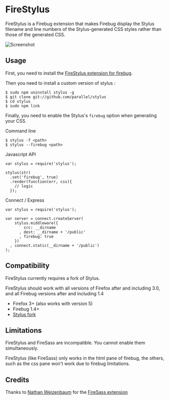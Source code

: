 # FireStylus

FireStylus is a Firebug extension that makes Firebug display 
the Stylus filename and line numbers of the Stylus-generated CSS styles
rather than those of the generated CSS.

![Screenshot](//raw.github.com/parallel/firestylus/master/src/chrome/skin/screenshot.png)

## Usage

First, you need to install the [FireStylus extension for firebug](//raw.github.com/parallel/firestylus/master/releases/firestylus-0.0.2.xpi).

Then you need to install a custom version of stylus :

	$ sudo npm uninstall stylus -g
	$ git clone git://github.com/parallel/stylus
	$ cd stylus
	$ sudo npm link

Finally, you need to enable the Stylus's `firebug` option 
when generating your CSS.

Command line

	$ stylus -f <path>
	$ stylus --firebug <path>
	
Javascript API

	var stylus = require('stylus');

	stylus(str)
	  .set('firebug', true)
	  .render(function(err, css){
		// logic
	  });

Connect / Express

    var stylus = require('stylus');

    var server = connect.createServer(
        stylus.middleware({
            src: __dirname
          , dest: __dirname + '/public'
          , firebug: true
        })
      , connect.static(__dirname + '/public')
    );


## Compatibility

FireStylus currently requires a fork of Stylus.

FireStylus should work with all versions of Firefox after and including 3.0,
and all Firebug versions after and including 1.4

- Firefox 3+ (also works with version 5)
- Firebug 1.4+
- [Stylus fork](//github.com/parallel/stylus)


## Limitations

FireStylus and FireSass are incompatible. You cannot enable them
simultaneously.

FireStylus (like FireSass) only works in the html pane of firebug, the others,
such as the css pane won't work due to firebug limitations.


## Credits

Thanks to [Nathan Weizenbaum](//github.com/nex3) for the [FireSass extension](//github.com/nex3/firesass)

